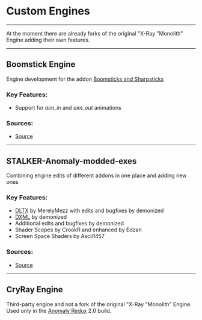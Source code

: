 # Custom Engines

___

At the moment there are already forks of the original "X-Ray "Monolith" Engine adding their own features.

___

## Boomstick Engine

Engine development for the addon [Boomsticks and Sharpsticks](https://www.moddb.com/mods/stalker-anomaly/addons/boomsticks-and-sharpsticks)

### Key Features:

- Support for *aim_in* and *aim_out* animations

### Sources:

- [Source](https://github.com/mortany/boomstick-engine)

___

## STALKER-Anomaly-modded-exes

Combining engine edits of different addons in one place and adding new ones

### Key Features:

- [DLTX](../addons/dltx.md) by MerelyMezz with edits and bugfixes by demonized
- [DXML](../addons/dxml.md) by demonized
- Additional edits and bugfixes by demonized
- Shader Scopes by CrookR and enhanced by Edzan
- Screen Space Shaders by Ascii1457

### Sources:

- [Source](https://github.com/themrdemonized/STALKER-Anomaly-modded-exes)

___

## CryRay Engine

Third-party engine and not a fork of the original "X-Ray "Monolith" Engine. Used only in the [Anomaly Redux](https://discord.gg/runBC7WgZK) 2.0 build.